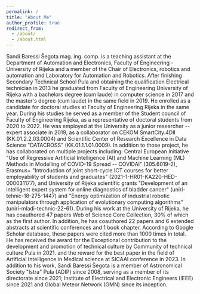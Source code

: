 ```yaml
---
permalink: /
title: "About Me"
author_profile: true
redirect_from: 
  - /about/
  - /about.html
---
```


Sandi Baressi Šegota mag. ing. comp. is a teaching assistant at the Department of Automation and Electronics, Faculty of Engineering - University of Rijeka and a member of the Chair of Electronics, robotics and automation and Laboratory for Automation and Robotics. After finishing Secondary Technical School Pula and obtaining the qualification Electrical technician in 2013 he graduated from Faculty of Engineering University of Rijeka with a bachelors degree (cum laude) in computer science in 2017 and the master's degree (cum laude) in the same field in 2019. He enrolled as a candidate for doctoral studies at Faculty of Engineering Rijeka in the same year. During his studies he served as a member of the Student council of Faculty of Engineering Rijeka, as a representative of doctoral students from 2020 to 2022. He was employed at the University as a junior researcher -- expert associate in 2019, as a collaborator on CEKOM SmartCity.4DII (KK.01.2.2.03.0004) and Scientific Center of Research Excellence in Data Science "DATACROSS" (KK.01.1.1.01.0009). In addition to those project, he has collaborated on multiple projects including: Central European Initiative "Use of Regressive Artificial Intelligence (AI) and Machine Learning (ML) Methods in Modelling of COVID-19 Spread -- COVIDAI" (305.6019-2), Erasmus+ "Introduction of joint short-cycle ICT courses for better employability of students and graduates" (2021-1-HR01-KA220-HED-000031177), and University of Rijeka scientific grants "Development of an intelligent expert system for online diagnostics of bladder cancer" (uniri-tehnic-18-275-1447) and "Energy optimization of industrial robotic manipulators through application of evolutionary computing algorithms" (uniri-mladi-technic-22-61). During his work at the University of Rijeka, he has coauthored 47 papers Web of Science Core Collection, 30\% of which as the first author. In addition, he has coauthored 22 papers and 6 extended abstracts at scientific conferences and 1 book chapter. According to Google Scholar database, these papers were cited more than 1000 times in total. He has received the award for the Exceptional contribution to the development and promotion of technical culture by Community of technical culture Pula in 2021. and the reward for the best paper in the field of Artificial Intelligence in Medical science at SICAAI conference in 2023. In addition to his work, Sandi Baressi Šegota is a member of Astronomical Society "Istra" Pula (ADIP) since 2008, serving as a member of its directorate since 2021; Institute of Electrical and Electronic Engineers (IEEE) since 2021 and Global Meteor Network (GMN) since its inception.
